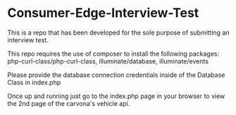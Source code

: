# Consumer-Edge-Interview-Test

This is a repo that has been developed for the sole purpose of submitting an interview test.

This repo requires the use of composer to install the following packages:
php-curl-class/php-curl-class, 
illuminate/database, 
illuminate/events

Please provide the database connection credentials inside of the Database Class in index.php

Once up and running just go to the index.php page in your browser to view the 2nd page of the carvona's vehicle api.